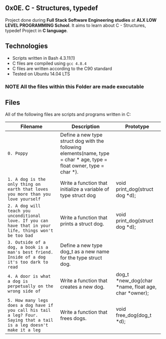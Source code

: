 ## 0x0E. C - Structures, typedef ##

Project done during **Full Stack Software Engineering studies** at **ALX LOW LEVEL PROGRAMMING School**. It aims to learn about C - Structures, typedef Project in **C language**.

## Technologies
* Scripts written in Bash 4.3.11(1)
* C files are compiled using `gcc 4.8.4`
* C files are written according to the C90 standard
* Tested on Ubuntu 14.04 LTS

### NOTE All the files within this Folder are made executable ###

## Files
All of the following files are scripts and programs written in C:

| Filename | Description | Prototype  |
| -------- | ----------- | ---------- |
| `0. Poppy` | Define a new type struct dog with the following elements(name, type = char * age, type = float owner, type = char *). | |
| `1. A dog is the only thing on earth that loves you more than you love yourself` |Write a function that initialize a variable of type struct dog | void print_dog(struct dog *d); |
| `2. A dog will teach you unconditional love. If you can have that in your life, things won't be too bad` | Write a function that prints a struct dog. | void print_dog(struct dog *d); |
| `3. Outside of a dog, a book is a man's best friend. Inside of a dog it's too dark to read` |  Define a new type dog_t as a new name for the type struct dog.| |
| `4. A door is what a dog is perpetually on the wrong side of` | Write a function that creates a new dog. | dog_t *new_dog(char *name, float age, char *owner); |
| `5. How many legs does a dog have if you call his tail a leg? Four. Saying that a tail is a leg doesn't make it a leg` | Write a function that frees dogs. | void free_dog(dog_t *d); |
